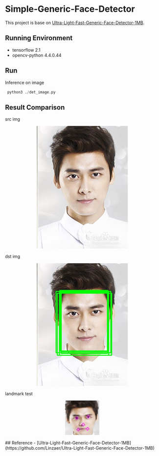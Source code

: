 # Simple-Generic-Face-Detector

 This project is base on [Ultra-Light-Fast-Generic-Face-Detector-1MB](https://github.com/Linzaer/Ultra-Light-Fast-Generic-Face-Detector-1MB). 
 
 
## Running Environment
- tensorflow 2.1
- opencv-python 4.4.0.44

## Run


Inference on image
```Python
 python3 ./det_image.py
```

 
##  Result Comparison
src img
 
<p align="center"><img src="imgs/t1.jpg"\></p>

dst img

<p align="center"><img src="imgs/test_output_res.jpg"\></p>

landmark test
 <p align="center"><img src="imgs/L.jpg"\></p>
##  Reference
- [Ultra-Light-Fast-Generic-Face-Detector-1MB](https://github.com/Linzaer/Ultra-Light-Fast-Generic-Face-Detector-1MB)

